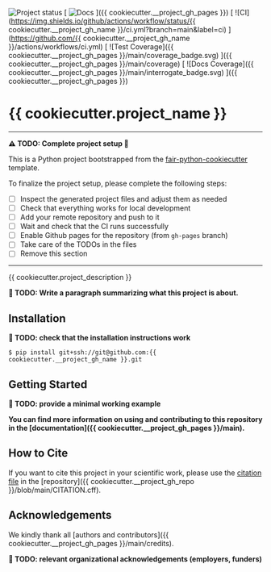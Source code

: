 ![Project status](https://img.shields.io/badge/project%20status-alpha-%23ff8000)
[
![Docs](https://img.shields.io/badge/read-docs-success)
]({{ cookiecutter.__project_gh_pages }})
[
![CI](https://img.shields.io/github/actions/workflow/status/{{ cookiecutter.__project_gh_name }}/ci.yml?branch=main&label=ci)
](https://github.com/{{ cookiecutter.__project_gh_name }}/actions/workflows/ci.yml)
[
![Test Coverage]({{ cookiecutter.__project_gh_pages }}/main/coverage_badge.svg)
]({{ cookiecutter.__project_gh_pages }}/main/coverage)
[
![Docs Coverage]({{ cookiecutter.__project_gh_pages }}/main/interrogate_badge.svg)
]({{ cookiecutter.__project_gh_pages }})

<!-- --8<-- [start:abstract] -->
# {{ cookiecutter.project_name }}

----
**:warning: TODO: Complete project setup :construction:**

This is a Python project bootstrapped from the
[fair-python-cookiecutter](https://jugit.fz-juelich.de/ias-9/metador/ias9-dev-general/ias9-python-cookiecutter)
template.

To finalize the project setup, please complete the following steps:

- [ ] Inspect the generated project files and adjust them as needed
- [ ] Check that everything works for local development
- [ ] Add your remote repository and push to it
- [ ] Wait and check that the CI runs successfully
- [ ] Enable Github pages for the repository (from `gh-pages` branch)
- [ ] Take care of the TODOs in the files
- [ ] Remove this section
----

{{ cookiecutter.project_description }}

**:construction: TODO: Write a paragraph summarizing what this project is about.**

<!-- --8<-- [end:abstract] -->
<!-- --8<-- [start:quickstart] -->

## Installation

**:construction: TODO: check that the installation instructions work**

```
$ pip install git+ssh://git@github.com:{{ cookiecutter.__project_gh_name }}.git
```

## Getting Started


**:construction: TODO: provide a minimal working example**

<!-- --8<-- [end:quickstart] -->

**You can find more information on using and contributing to this repository in the
[documentation]({{ cookiecutter.__project_gh_pages }}/main).**

<!-- --8<-- [start:citation] -->

## How to Cite

If you want to cite this project in your scientific work,
please use the [citation file](https://citation-file-format.github.io/)
in the [repository]({{ cookiecutter.__project_gh_repo }}/blob/main/CITATION.cff).

<!-- --8<-- [end:citation] -->
<!-- --8<-- [start:acknowledgements] -->

## Acknowledgements

We kindly thank all
[authors and contributors]({{ cookiecutter.__project_gh_pages }}/main/credits).

**:construction: TODO: relevant organizational acknowledgements (employers, funders)**

<!-- --8<-- [end:acknowledgements] -->
